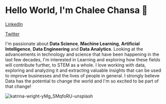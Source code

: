 



# Hello World, I'm Chalee Chansa 👋

[LinkedIn](https://www.linkedin.com/in/chalee-chansa/) 

[Twitter](https://mobile.twitter.com/_AldwinC)

I'm passionate about **Data Science**, **Machine Learning**, **Artificial Intelligence**, **Data Engineering** and **Data Analytics**. Looking at the advancements in technology and science that have been happening in the last few decades, I'm interested in Learning and exploring how these fields will contribute further, to STEM as a whole. I love working with data, exploring and analyzing it and extracting valuable insights that can be used to improve businesses and the lives of people in general. I strongly believe Data has the potential to change the world and I'm so excited to be part of that change!

![katrina-wright-yMg_SMqfoRU-unsplash](https://user-images.githubusercontent.com/92807935/178276282-f16e2975-2338-4a20-860f-8b2a07cc2a07.jpg)


